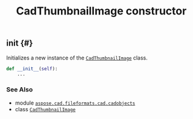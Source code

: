 ﻿---
title: CadThumbnailImage constructor
second_title: Aspose.CAD for Python via .NET API References
description: 
type: docs
weight: 10
url: /python-net/aspose.cad.fileformats.cad.cadobjects/cadthumbnailimage/__init__/
is_root: false
---

## __init__ {#}

Initializes a new instance of the [`CadThumbnailImage`](/cad/python-net/aspose.cad.fileformats.cad.cadobjects/cadthumbnailimage) class.



```python
def __init__(self):
    ...
```





### See Also
* module [`aspose.cad.fileformats.cad.cadobjects`](../../)
* class [`CadThumbnailImage`](/cad/python-net/aspose.cad.fileformats.cad.cadobjects/cadthumbnailimage)
